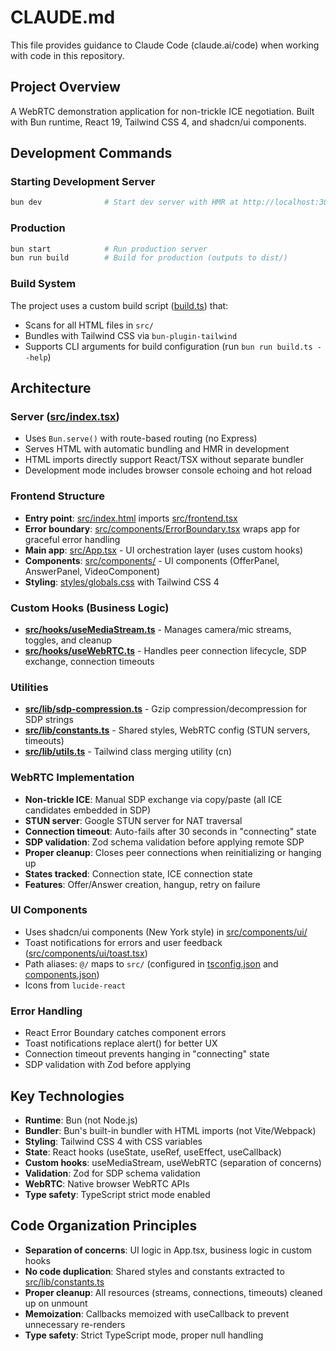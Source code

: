 # CLAUDE.md

This file provides guidance to Claude Code (claude.ai/code) when working with code in this repository.

## Project Overview

A WebRTC demonstration application for non-trickle ICE negotiation. Built with Bun runtime, React 19, Tailwind CSS 4, and shadcn/ui components.

## Development Commands

### Starting Development Server
```bash
bun dev              # Start dev server with HMR at http://localhost:3000
```

### Production
```bash
bun start            # Run production server
bun run build        # Build for production (outputs to dist/)
```

### Build System
The project uses a custom build script ([build.ts](build.ts)) that:
- Scans for all HTML files in `src/`
- Bundles with Tailwind CSS via `bun-plugin-tailwind`
- Supports CLI arguments for build configuration (run `bun run build.ts --help`)

## Architecture

### Server ([src/index.tsx](src/index.tsx))
- Uses `Bun.serve()` with route-based routing (no Express)
- Serves HTML with automatic bundling and HMR in development
- HTML imports directly support React/TSX without separate bundler
- Development mode includes browser console echoing and hot reload

### Frontend Structure
- **Entry point**: [src/index.html](src/index.html) imports [src/frontend.tsx](src/frontend.tsx)
- **Error boundary**: [src/components/ErrorBoundary.tsx](src/components/ErrorBoundary.tsx) wraps app for graceful error handling
- **Main app**: [src/App.tsx](src/App.tsx) - UI orchestration layer (uses custom hooks)
- **Components**: [src/components/](src/components/) - UI components (OfferPanel, AnswerPanel, VideoComponent)
- **Styling**: [styles/globals.css](styles/globals.css) with Tailwind CSS 4

### Custom Hooks (Business Logic)
- **[src/hooks/useMediaStream.ts](src/hooks/useMediaStream.ts)** - Manages camera/mic streams, toggles, and cleanup
- **[src/hooks/useWebRTC.ts](src/hooks/useWebRTC.ts)** - Handles peer connection lifecycle, SDP exchange, connection timeouts

### Utilities
- **[src/lib/sdp-compression.ts](src/lib/sdp-compression.ts)** - Gzip compression/decompression for SDP strings
- **[src/lib/constants.ts](src/lib/constants.ts)** - Shared styles, WebRTC config (STUN servers, timeouts)
- **[src/lib/utils.ts](src/lib/utils.ts)** - Tailwind class merging utility (cn)

### WebRTC Implementation
- **Non-trickle ICE**: Manual SDP exchange via copy/paste (all ICE candidates embedded in SDP)
- **STUN server**: Google STUN server for NAT traversal
- **Connection timeout**: Auto-fails after 30 seconds in "connecting" state
- **SDP validation**: Zod schema validation before applying remote SDP
- **Proper cleanup**: Closes peer connections when reinitializing or hanging up
- **States tracked**: Connection state, ICE connection state
- **Features**: Offer/Answer creation, hangup, retry on failure

### UI Components
- Uses shadcn/ui components (New York style) in [src/components/ui/](src/components/ui/)
- Toast notifications for errors and user feedback ([src/components/ui/toast.tsx](src/components/ui/toast.tsx))
- Path aliases: `@/` maps to `src/` (configured in [tsconfig.json](tsconfig.json) and [components.json](components.json))
- Icons from `lucide-react`

### Error Handling
- React Error Boundary catches component errors
- Toast notifications replace alert() for better UX
- Connection timeout prevents hanging in "connecting" state
- SDP validation with Zod before applying

## Key Technologies

- **Runtime**: Bun (not Node.js)
- **Bundler**: Bun's built-in bundler with HTML imports (not Vite/Webpack)
- **Styling**: Tailwind CSS 4 with CSS variables
- **State**: React hooks (useState, useRef, useEffect, useCallback)
- **Custom hooks**: useMediaStream, useWebRTC (separation of concerns)
- **Validation**: Zod for SDP schema validation
- **WebRTC**: Native browser WebRTC APIs
- **Type safety**: TypeScript strict mode enabled

## Code Organization Principles

- **Separation of concerns**: UI logic in App.tsx, business logic in custom hooks
- **No code duplication**: Shared styles and constants extracted to [src/lib/constants.ts](src/lib/constants.ts)
- **Proper cleanup**: All resources (streams, connections, timeouts) cleaned up on unmount
- **Memoization**: Callbacks memoized with useCallback to prevent unnecessary re-renders
- **Type safety**: Strict TypeScript mode, proper null handling

